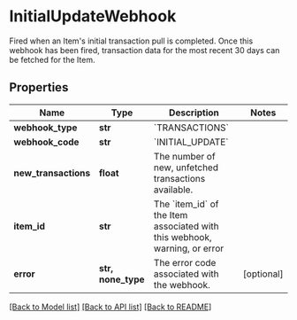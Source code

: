 # InitialUpdateWebhook

Fired when an Item's initial transaction pull is completed. Once this webhook has been fired, transaction data for the most recent 30 days can be fetched for the Item.
## Properties
Name | Type | Description | Notes
------------ | ------------- | ------------- | -------------
**webhook_type** | **str** | &#x60;TRANSACTIONS&#x60; | 
**webhook_code** | **str** | &#x60;INITIAL_UPDATE&#x60; | 
**new_transactions** | **float** | The number of new, unfetched transactions available. | 
**item_id** | **str** | The &#x60;item_id&#x60; of the Item associated with this webhook, warning, or error | 
**error** | **str, none_type** | The error code associated with the webhook. | [optional] 

[[Back to Model list]](../README.md#documentation-for-models) [[Back to API list]](../README.md#documentation-for-api-endpoints) [[Back to README]](../README.md)


